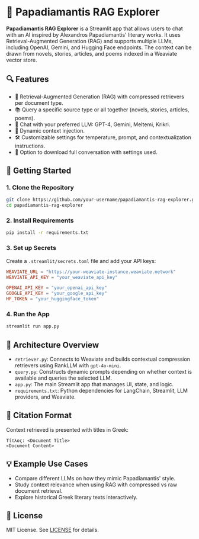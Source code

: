 # 📜 Papadiamantis RAG Explorer

**Papadiamantis RAG Explorer** is a Streamlit app that allows users to chat with an AI inspired by Alexandros Papadiamantis' literary works. It uses Retrieval-Augmented Generation (RAG) and supports multiple LLMs, including OpenAI, Gemini, and Hugging Face endpoints. The context can be drawn from novels, stories, articles, and poems indexed in a Weaviate vector store.

## 🔍 Features

- 🧠 Retrieval-Augmented Generation (RAG) with compressed retrievers per document type.
- 📚 Query a specific source type or all together (novels, stories, articles, poems).
- 🤖 Chat with your preferred LLM: GPT-4, Gemini, Meltemi, Krikri.
- 🧩 Dynamic context injection.
- 🛠️ Customizable settings for temperature, prompt, and contextualization instructions.
- 💾 Option to download full conversation with settings used.

## 🚀 Getting Started

### 1. Clone the Repository

```bash
git clone https://github.com/your-username/papadiamantis-rag-explorer.git
cd papadiamantis-rag-explorer
```

### 2. Install Requirements

```bash
pip install -r requirements.txt
```

### 3. Set up Secrets

Create a `.streamlit/secrets.toml` file and add your API keys:

```toml
WEAVIATE_URL = "https://your-weaviate-instance.weaviate.network"
WEAVIATE_API_KEY = "your_weaviate_api_key"

OPENAI_API_KEY = "your_openai_api_key"
GOOGLE_API_KEY = "your_google_api_key"
HF_TOKEN = "your_huggingface_token"
```

### 4. Run the App

```bash
streamlit run app.py
```

## 🧠 Architecture Overview

- `retriever.py`: Connects to Weaviate and builds contextual compression retrievers using RankLLM with `gpt-4o-mini`.
- `query.py`: Constructs dynamic prompts depending on whether context is available and queries the selected LLM.
- `app.py`: The main Streamlit app that manages UI, state, and logic.
- `requirements.txt`: Python dependencies for LangChain, Streamlit, LLM providers, and Weaviate.

## 📝 Citation Format

Context retrieved is presented with titles in Greek:
```text
Τίτλος: <Document Title>
<Document Content>
```

## 💡 Example Use Cases

- Compare different LLMs on how they mimic Papadiamantis' style.
- Study context relevance when using RAG with compressed vs raw document retrieval.
- Explore historical Greek literary texts interactively.

## 📄 License

MIT License. See [LICENSE](LICENSE) for details.
